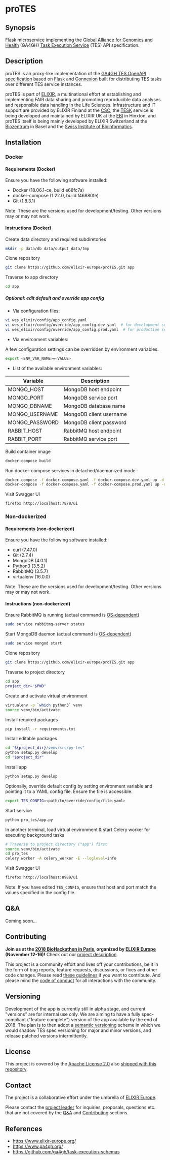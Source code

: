 # proTES

## Synopsis

[Flask](http://flask.pocoo.org/) microservice implementing the
[Global Alliance for Genomics and Health](https://www.ga4gh.org/) (GA4GH)
[Task Execution Service](https://github.com/ga4gh/task-execution-schemas)
(TES) API specification.

## Description

proTES is an proxy-like implementation of the
[GA4GH TES OpenAPI specification](https://github.com/ga4gh/task-execution-schemas)
based on [Flask](http://flask.pocoo.org/) and [Connexion](https://github.com/zalando/connexion)
built for distributing TES tasks over different TES service instances.

proTES is part of [ELIXIR](https://www.elixir-europe.org/), a multinational effort at
establishing and implementing FAIR data sharing and promoting reproducible data analyses and
responsible data handling in the Life Sciences. Infrastructure and IT support are provided by
ELIXIR Finland at the [CSC](https://www.csc.fi/home), the [TESK](https://github.com/EMBL-EBI-TSI/TESK)
service is being developed and maintained by ELIXIR UK at the [EBI](https://www.ebi.ac.uk/) in
Hinxton, and proTES itself is being mainly developed by ELIXIR Switzerland at the
[Biozentrum](https://www.biozentrum.unibas.ch/) in Basel and the
[Swiss Institute of Bioinformatics](https://www.sib.swiss/).

## Installation

### Docker

#### Requirements (Docker)

Ensure you have the following software installed:

* Docker (18.06.1-ce, build e68fc7a)
* docker-compose (1.22.0, build f46880fe)
* Git (1.8.3.1)

Note: These are the versions used for development/testing. Other versions may or may not work.

#### Instructions (Docker)

Create data directory and required subdiretories

```bash
mkdir -p data/db data/output data/tmp
```

Clone repository

```bash
git clone https://github.com/elixir-europe/proTES.git app
```

Traverse to app directory

```bash
cd app
```

##### Optional: edit default and override app config

* Via configuration files:

```bash
vi wes_elixir/config/app_config.yaml
vi wes_elixir/config/override/app_config.dev.yaml  # for development service
vi wes_elixir/config/override/app_config.prod.yaml  # for production server
```

* Via environment variables: 

A few configuration settings can be overridden 
by environment variables.

```bash
export <ENV_VAR_NAME>=<VALUE>
```

   * List of the available environment variables:

| Variable       | Description             |
|----------------|-------------------------|
| MONGO_HOST     | MongoDB host endpoint   |
| MONGO_PORT     | MongoDB service port    |
| MONGO_DBNAME   | MongoDB database name   |
| MONGO_USERNAME | MongoDB client username |
| MONGO_PASSWORD | MongoDB client password |
| RABBIT_HOST    | RabbitMQ host endpoint  |
| RABBIT_PORT    | RabbitMQ service port   |

Build container image

```bash
docker-compose build
```

Run docker-compose services in detached/daemonized mode

```bash
docker-compose -f docker-compose.yaml -f docker-compose.dev.yaml up -d  # for development service
docker-compose -f docker-compose.yaml -f docker-compose.prod.yaml up -d  # for production service
```

Visit Swagger UI

```bash
firefox http://localhost:7878/ui
```

### Non-dockerized

#### Requirements (non-dockerized)

Ensure you have the following software installed:

* curl (7.47.0)
* Git (2.7.4)
* MongoDB (4.0.1)
* Python3 (3.5.2)
* RabbitMQ (3.5.7)
* virtualenv (16.0.0)

Note: These are the versions used for development/testing. Other versions may or may not work.

#### Instructions (non-dockerized)

Ensure RabbitMQ is running (actual command is [OS-dependent](https://www.digitalocean.com/community/tutorials/how-to-install-and-manage-rabbitmq))

```bash
sudo service rabbitmq-server status
```

Start MongoDB daemon (actual command is [OS-dependent](https://docs.mongodb.com/manual/administration/install-community/))

```bash
sudo service mongod start
```

Clone repository

```bash
git clone https://github.com/elixir-europe/proTES.git app
```

Traverse to project directory

```bash
cd app
project_dir="$PWD"
```

Create and activate virtual environment

```bash
virtualenv -p `which python3` venv
source venv/bin/activate
```

Install required packages

```bash
pip install -r requirements.txt
```

Install editable packages

```bash
cd "${project_dir}/venv/src/py-tes"
python setup.py develop
cd "$project_dir"
```

Install app

```bash
python setup.py develop
```

Optionally, override default config by setting environment variable and pointing it to a YAML config
file. Ensure the file is accessible.

```bash
export TES_CONFIG=<path/to/override/config/file.yaml>
```

Start service

```bash
python pro_tes/app.py
```

In another terminal, load virtual environment & start Celery worker for executing background tasks

```bash
# Traverse to project directory ("app") first
source venv/bin/activate
cd pro_tes
celery worker -A celery_worker -E --loglevel=info
```

Visit Swagger UI

```bash
firefox http://localhost:8989/ui
```

Note: If you have edited `TES_CONFIG`, ensure that host and port match the values specified in the config file.

## Q&A

Coming soon...

## Contributing

**Join us at the [2018 BioHackathon in Paris](https://bh2018paris.info/), organized by [ELIXIR Europe](https://www.elixir-europe.org/) (November 12-16)!** Check out our [project description](https://github.com/elixir-europe/BioHackathon/tree/master/tools/Development%20of%20a%20GA4GH-compliant%2C%20language-agnostic%20workflow%20execution%20service).

This project is a community effort and lives off your contributions, be it in the form of bug
reports, feature requests, discussions, or fixes and other code changes. Please read [these
guidelines](CONTRIBUTING.md) if you want to contribute. And please mind the [code of
conduct](CODE_OF_CONDUCT.md) for all interactions with the community.

## Versioning

Development of the app is currently still in alpha stage, and current "versions" are for internal
use only. We are aiming to have a fully spec-compliant ("feature complete") version of the app
available by the end of 2018. The plan is to then adopt a [semantic versioning](https://semver.org/)
scheme in which we would shadow TES spec versioning for major and minor versions, and release
patched versions intermittently.

## License

This project is covered by the [Apache License 2.0](https://www.apache.org/licenses/LICENSE-2.0) also
[shipped with this repository](LICENSE).

## Contact

The project is a collaborative effort under the umbrella of [ELIXIR
Europe](https://www.elixir-europe.org/).

Please contact the [project leader](mailto:alexander.kanitz@sib.swiss) for inquiries,
proposals, questions etc. that are not covered by the [Q&A](#Q&A) and [Contributing](#Contributing)
sections.

## References

* <https://www.elixir-europe.org/>
* <https://www.ga4gh.org/>
* <https://github.com/ga4gh/task-execution-schemas>
